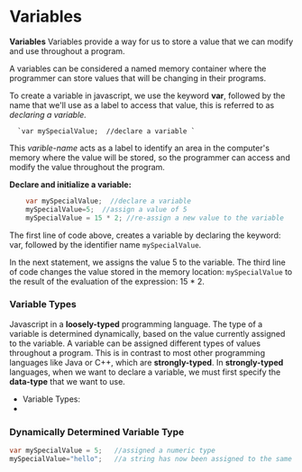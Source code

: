 # Variables

**Variables** 
Variables provide a way for us to store a value that we can modify and use throughout a program.

A variables can be considered a named memory container where the programmer can store values that will be changing in their programs.

To create a variable in javascript, we use the keyword **var**, followed by the name that we'll use as a label to access that value, this is referred to as _declaring a variable._

      `var mySpecialValue;  //declare a variable ` 

This _varible-name_ acts as a label to identify an area in the computer's memory where the value will be stored, so the programmer can access and modify the value throughout the program. 

**Declare and initialize a variable:**

```java
    var mySpecialValue;  //declare a variable
    mySpecialValue=5;  //assign a value of 5
    mySpecialValue = 15 * 2; //re-assign a new value to the variable
```

The first line of code above, creates a variable by declaring the keyword: var, followed by the identifier name  `mySpecialValue`. 

In the next statement, we assigns the value 5 to the variable. The third line of code changes the value stored in the memory location: `mySpecialValue`  to the result of the evaluation of the expression: 15 \* 2.

### Variable Types

Javascript in a **loosely-typed** programming language. The type of a variable is determined dynamically, based on the value currently assigned to the variable.  A variable can be assigned different types of values throughout a program. This is in contrast to most other programming languages like Java or C++, which are **strongly-typed**.  In **strongly-typed** languages, when we want to declare a variable, we must first specify the **data-type** that we want to use.

* Variable Types:   
* 
### Dynamically Determined Variable Type

```java
var mySpecialValue = 5;   //assigned a numeric type
mySpecialValue="hello";   //a string has now been assigned to the same variable
```



